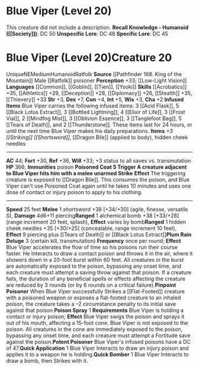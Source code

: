﻿---
ac: '44'
alignment: NE
all_resistance: null
burrow_speed: null
charisma: '+2'
climb_speed: null
constitution: '+4'
creature_ability:
- Infused Items
- Pinpoint Poisoner
- Plum Rain Deluge
- Poison Spray
- Poisoned Coat Trigger
- Potent Poisoner
- Quick Application
- Quick Bomber
creature_family: null
description: 'This creature did not include a description.<br/><br/><b><u>Recall Knowledge
  - Humanoid</u> ( [[DATABASE/skill/Society|Society]] )</b>: DC 50<br/><b><u>Unspecific
  Lore</u></b>: DC 48<br/><b><u>Specific Lore</u></b>: DC 45'
dexterity: '+7'
element: null
fly_speed: null
fortitude: '+30'
hp: '366'
id: '1528'
immunity:
- '[[DATABASE/trait/Poison|poison]]'
intelligence: '+5'
land_speed: '25'
language:
- '[[DATABASE/language/Common|Common]]'
- '[[DATABASE/language/Goblin|Goblin]]'
- '[[DATABASE/language/Tien|Tien]]'
- '[[DATABASE/language/Ysoki|Ysoki]]'
level: '20'
max_speed: '25'
name: Blue Viper (Level 20)
perception: '+33'
rarity: Unique
reflex: '+36'
resistance: null
rus_type_level: null
sense:
- '[[DATABASE/monsterability/Low-Light Vision|low-light vision]]'
size: Medium
skill:
- '[[DATABASE/skill/Acrobatics|Acrobatics]] +35'
- '[[DATABASE/skill/Athletics|Athletics]] +29'
- '[[DATABASE/skill/Deception|Deception]] +28'
- '[[DATABASE/skill/Diplomacy|Diplomacy]] +26'
- '[[DATABASE/skill/Stealth|Stealth]] +35'
- '[[DATABASE/skill/Thievery|Thievery]] +33'
source: '[[DATABASE/source/Pathfinder 168. King of the Mountain|Pathfinder #168: King
  of the Mountain]]'
speed:
- 25 feet
spell: null
strength: '+3'
strength_req: '3'
strongest_save:
- Reflex
swim_speed: null
trait:
- '[[DATABASE/trait/Humanoid|Humanoid]]'
- '[[DATABASE/trait/Ratfolk|Ratfolk]]'
- '[[DATABASE/trait/Unique|Unique]]'
type: Creature
vision: Low-light vision
weakest_save:
- Fortitude
weakness: null
will: '+33'
wisdom: '+3'

---
# Blue Viper (Level 20)

This creature did not include a description.
**Recall Knowledge - Humanoid ([[Society]])**: DC 50
**Unspecific Lore**: DC 48
**Specific Lore**: DC 45

# Blue Viper (Level 20)<span class="item-type">Creature 20</span>

<span class="trait-unique item-trait">Unique</span><span class="trait-alignment item-trait">NE</span><span class="trait-size item-trait">Medium</span><span class="item-trait">Humanoid</span><span class="item-trait">Ratfolk</span>
**Source** [[Pathfinder 168. King of the Mountain]]
Male [[Ratfolk]] poisoner
**Perception** +33; [[Low-Light Vision]]
**Languages** [[Common]], [[Goblin]], [[Tien]], [[Ysoki]]
**Skills** [[Acrobatics]] +35, [[Athletics]] +29, [[Deception]] +28, [[Diplomacy]] +26, [[Stealth]] +35, [[Thievery]] +33
**Str** +3, **Dex** +7, **Con** +4, **Int** +5, **Wis** +3, **Cha** +2
**Infused Items** Blue Viper carries the following infused items: 3 [[Acid Flask]], 5 [[Black Lotus Extract]], 3 [[Bottled Lightning]], 4 [[Elixir of Life]], 3 [[Frost Vial]], 2 [[Mindfog Mist]], 3 [[Oblivion Essence]], 3 [[Tanglefoot Bag]], 5 [[Tears of Death]], and 2 [[Thunderstone]]. These items last for 24 hours, or until the next time Blue Viper makes his daily preparations.
**Items** _+3 [[Striking]] [[Shortsword]]_, [[Dragon Bile]] (applied to body), hidden cheek needles

---
**AC** 44; **Fort** +30, **Ref** +36, **Will** +33; +3 status to all saves vs. transmutation
**HP** 366; **Immunities** poison
<span class="in-box-ability">**Poisoned Coat <span class="action-icon">5</span> **Trigger** A creature adjacent to Blue Viper hits him with a melee unarmed Strike** **Effect** The triggering creature is exposed to [[Dragon Bile]]. This consumes the poison, and Blue Viper can't use Poisoned Coat again until he takes 10 minutes and uses one dose of contact or injury poison to apply to his clothing.</span>

---
**Speed** 25 feet
<span class="in-box-ability">**Melee** <span class="action-icon">1</span> _shortsword_ +38 [+34/+30] (agile, finesse, versatile S), **Damage** 4d6+11 piercing</span><span class="in-box-ability">**Ranged** <span class="action-icon">1</span> alchemical bomb +38 [+33/+28] (range increment 20 feet, splash), **Effect** varies by bomb</span><span class="in-box-ability">**Ranged** <span class="action-icon">1</span> hidden cheek needles +35 [+30/+25] (concealable, range increment 10 feet), **Effect** 9 piercing plus [[Tears of Death]] or [[Black Lotus Extract]]</span><span class="in-box-ability">**Plum Rain Deluge** <span class="action-icon">3</span> (certain kill, transmutation) **Frequency** once per round; **Effect** Blue Viper accelerates the flow of time so his poisons run their course faster. He Interacts to draw a contact poison and throws it in the air, where it showers down in a 20-foot burst within 60 feet. All creatures in the burst are automatically exposed to the poison, bypassing any onset time, and each creature must attempt a saving throw against that poison. If a creature fails, the duration of any beneficial spells or effects affecting the creature are reduced by 3 rounds (or by 6 rounds on a critical failure).</span><span class="in-box-ability">**Pinpoint Poisoner** When Blue Viper successfully Strikes a [[Flat-Footed]] creature with a poisoned weapon or exposes a flat-footed creature to an inhaled poison, the creature takes a –2 circumstance penalty to its initial save against that poison.</span><span class="in-box-ability">**Poison Spray** <span class="action-icon">1</span> **Requirements** Blue Viper is holding a contact or injury poison; **Effect** Blue Viper swigs the poison and sprays it out of his mouth, affecting a 15-foot cone. Blue Viper is not exposed to the poison. All creatures in the cone are immediately exposed to the poison, bypassing any onset time, and each creature must attempt a Fortitude save against the poison.</span><span class="in-box-ability">**Potent Poisoner** Blue Viper's infused poisons have a DC of 47.</span><span class="in-box-ability">**Quick Application** <span class="action-icon">1</span> Blue Viper Interacts to draw an injury poison and applies it to a weapon he is holding.</span><span class="in-box-ability">**Quick Bomber** <span class="action-icon">1</span> Blue Viper Interacts to draw a bomb, then Strikes with it.</span>